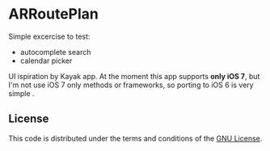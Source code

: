 ARRoutePlan
===========

Simple excercise to test:
* autocomplete search
* calendar picker

UI ispiration by Kayak app.
At the moment this app supports **only iOS 7**, but I'm not use iOS 7 only methods or frameworks,
so porting to iOS 6 is very simple .


License
-------

This code is distributed under the terms and conditions of the [GNU License](https://github.com/darthpelo/ARRoutePlan/blob/master/LICENSE).
